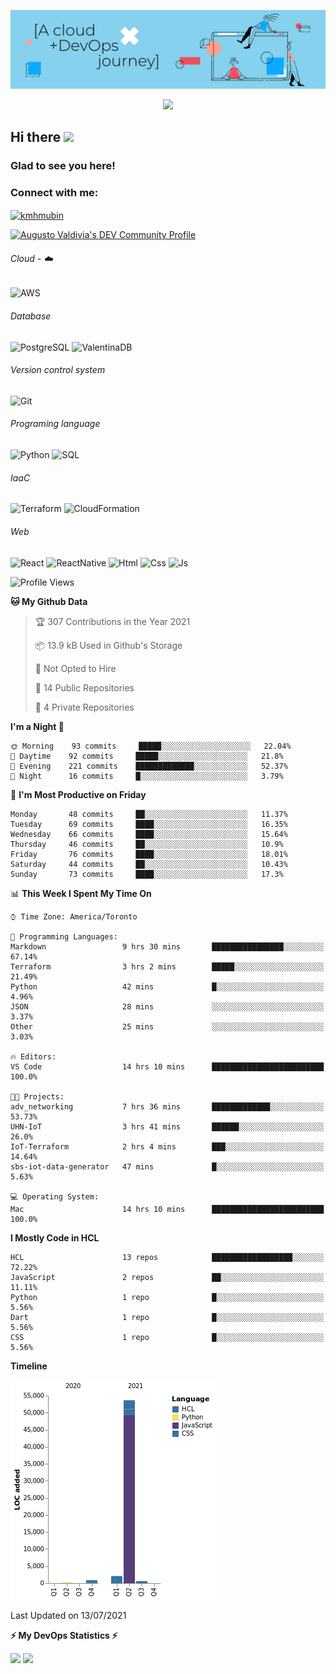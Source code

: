 ![Banner](https://github.com/ValAug/ValAug/blob/master/cover.png)

<!-- retro visitor counter -->
<p align="center"> 
  <img src="https://profile-counter.glitch.me/{ValAug}/count.svg" />
</p>



<!-- welcome message -->
<h2>Hi there <img src="https://media.giphy.com/media/hvRJCLFzcasrR4ia7z/giphy.gif" width="25px"></h2>

<h3>Glad to see you here!</h3>


<!-- Connect with me -->
<h3 align="left">Connect with me:</h3>
<p align="left">
<a href="https://www.linkedin.com/in/augustovaldivia/" target="blank"><img align="center" src="https://github.com/kmhmubin/kmhmubin/blob/master/assets/linkedin.svg" alt="kmhmubin" height="30" width="30" /></a>
</p>

<a href="https://dev.to/valaug">
  <img src="https://d2fltix0v2e0sb.cloudfront.net/dev-badge.svg" alt="Augusto Valdivia's DEV Community Profile" height="30" width="30">
</a>


###### Cloud - :cloud:

![AWS](https://img.shields.io/badge/-AWS-000000?style=flat&logo=Amazon%20AWS&logoColor=FF9900)


###### Database

![PostgreSQL](https://img.shields.io/badge/-PostgreSQL-000000?style=flat&logo=PostgreSQL&logoColor=336791)
![ValentinaDB](https://img.shields.io/badge/-ValentinaDB-000000?style=flat&logo=ValentinaDB&logoColor=336791)


###### Version control system

![Git](https://img.shields.io/badge/-Git-000000?style=flat&logo=Git&logoColor=F05032)

###### Programing language
![Python](https://img.shields.io/badge/-Python-000000?style=flat&logo=Python)
![SQL](https://img.shields.io/badge/-SQL-000000?style=flat&logo=SQL)


###### IaaC
![Terraform](https://img.shields.io/badge/-Terraform-000000?style=flat&logo=Terraform)
![CloudFormation](https://img.shields.io/badge/-CloudFormation-000000?style=flat&logo=Color=FF9900)

###### Web
![React](https://img.shields.io/badge/-React-000000?style=flat&logo=React)
![ReactNative](https://img.shields.io/badge/-ReactNative-000000?style=flat&logo=ReactNative)
![Html](https://img.shields.io/badge/-Html-000000?style=flat&logo=Html)
![Css](https://img.shields.io/badge/-Css-000000?style=flat&logo=Css)
![Js](https://img.shields.io/badge/-Js-000000?style=flat&logo=Js)

<!--START_SECTION:waka-->
![Profile Views](http://img.shields.io/badge/Profile%20Views-3-blue)

**🐱 My Github Data** 

> 🏆 307 Contributions in the Year 2021
 > 
> 📦 13.9 kB Used in Github's Storage 
 > 
> 🚫 Not Opted to Hire
 > 
> 📜 14 Public Repositories 
 > 
> 🔑 4 Private Repositories  
 > 
**I'm a Night 🦉** 

```text
🌞 Morning    93 commits     █████░░░░░░░░░░░░░░░░░░░░   22.04% 
🌆 Daytime    92 commits     █████░░░░░░░░░░░░░░░░░░░░   21.8% 
🌃 Evening    221 commits    █████████████░░░░░░░░░░░░   52.37% 
🌙 Night      16 commits     █░░░░░░░░░░░░░░░░░░░░░░░░   3.79%

```
📅 **I'm Most Productive on Friday** 

```text
Monday       48 commits     ██░░░░░░░░░░░░░░░░░░░░░░░   11.37% 
Tuesday      69 commits     ████░░░░░░░░░░░░░░░░░░░░░   16.35% 
Wednesday    66 commits     ████░░░░░░░░░░░░░░░░░░░░░   15.64% 
Thursday     46 commits     ██░░░░░░░░░░░░░░░░░░░░░░░   10.9% 
Friday       76 commits     ████░░░░░░░░░░░░░░░░░░░░░   18.01% 
Saturday     44 commits     ██░░░░░░░░░░░░░░░░░░░░░░░   10.43% 
Sunday       73 commits     ████░░░░░░░░░░░░░░░░░░░░░   17.3%

```


📊 **This Week I Spent My Time On** 

```text
⌚︎ Time Zone: America/Toronto

💬 Programming Languages: 
Markdown                 9 hrs 30 mins       ████████████████░░░░░░░░░   67.14% 
Terraform                3 hrs 2 mins        █████░░░░░░░░░░░░░░░░░░░░   21.49% 
Python                   42 mins             █░░░░░░░░░░░░░░░░░░░░░░░░   4.96% 
JSON                     28 mins             ░░░░░░░░░░░░░░░░░░░░░░░░░   3.37% 
Other                    25 mins             ░░░░░░░░░░░░░░░░░░░░░░░░░   3.03%

🔥 Editors: 
VS Code                  14 hrs 10 mins      █████████████████████████   100.0%

🐱‍💻 Projects: 
adv_networking           7 hrs 36 mins       █████████████░░░░░░░░░░░░   53.73% 
UHN-IoT                  3 hrs 41 mins       ██████░░░░░░░░░░░░░░░░░░░   26.0% 
IoT-Terraform            2 hrs 4 mins        ███░░░░░░░░░░░░░░░░░░░░░░   14.64% 
sbs-iot-data-generator   47 mins             █░░░░░░░░░░░░░░░░░░░░░░░░   5.63%

💻 Operating System: 
Mac                      14 hrs 10 mins      █████████████████████████   100.0%

```

**I Mostly Code in HCL** 

```text
HCL                      13 repos            ██████████████████░░░░░░░   72.22% 
JavaScript               2 repos             ██░░░░░░░░░░░░░░░░░░░░░░░   11.11% 
Python                   1 repo              █░░░░░░░░░░░░░░░░░░░░░░░░   5.56% 
Dart                     1 repo              █░░░░░░░░░░░░░░░░░░░░░░░░   5.56% 
CSS                      1 repo              █░░░░░░░░░░░░░░░░░░░░░░░░   5.56%

```


**Timeline**

![Chart not found](https://raw.githubusercontent.com/ValAug/ValAug/master/charts/bar_graph.png) 


 Last Updated on 13/07/2021
<!--END_SECTION:waka-->

<!-- GitHub stats -->
<b>⚡ My DevOps Statistics ⚡</b>

<p>
<!-- GitHub Stats -->
<img height="180em" src="https://github-readme-stats.vercel.app/api?username=ValAug&show_icons=true&hide_border=true" />

<!-- Most Used Languages -->
<img height="180em" src="https://github-readme-stats.vercel.app/api/top-langs/?username=ValAug&exclude_repo=KNN-Image-Classification&show_icons=true&hide_border=true&layout=compact&langs_count=8"/>
</p>

<!--
**ValAug/ValAug** is a ✨ _special_ ✨ repository because its `README.md` (this file) appears on your GitHub profile.

Here are some ideas to get you started:

- 🔭 I’m currently working on ...
- 🌱 I’m currently learning ...
- 👯 I’m looking to collaborate on ...
- 🤔 I’m looking for help with ...
- 💬 Ask me about ...
- 📫 How to reach me: ...
- 😄 Pronouns: ...
- ⚡ Fun fact: ...
-->

